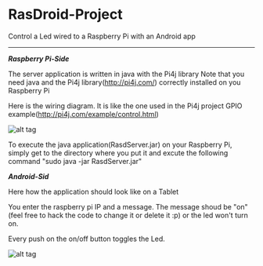 # RasDroid-Project
Control a Led wired to a Raspberry Pi with an Android app
***********************************************************
*************************Raspberry Pi-Side*************************

The server application is written in java with the Pi4j library 
Note that you need java and the Pi4j library(http://pi4j.com/) correctly installed on you Raspberry Pi 

Here is the wiring diagram. It is like the one used in the Pi4j project GPIO example(http://pi4j.com/example/control.html)

![alt tag](https://cloud.githubusercontent.com/assets/18163788/14544288/91381332-0298-11e6-8611-05ed6270ff41.JPG "wiring diagram")

To execute the java application(RasdServer.jar) on your Raspberry Pi, simply get to the directory where you put it and excute the following command "sudo java -jar RasdServer.jar"

*************************Android-Sid*************************

Here how the application should look like on a Tablet

You enter the raspberry pi IP and a message. The message shoud be "on" (feel free to hack the code to change it or delete it :p) or the led won't turn on.

Every push on the on/off button toggles the Led.

![alt tag](https://cloud.githubusercontent.com/assets/18163788/14545133/08dd99d0-029d-11e6-8f0e-287487c05b15.JPG)
